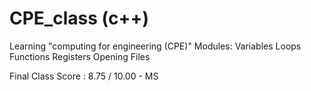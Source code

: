# CPE_class (c++)
Learning "computing for engineering (CPE)"
Modules: 
  Variables
  Loops
  Functions
  Registers
  Opening Files
  
Final Class Score : 8.75 / 10.00 - MS
